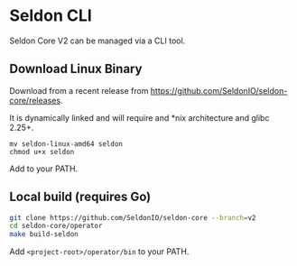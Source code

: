 # Seldon CLI

Seldon Core V2 can be managed via a CLI tool.

## Download Linux Binary

Download from a recent release from https://github.com/SeldonIO/seldon-core/releases.

It is dynamically linked and will require and *nix architecture and glibc 2.25+.

```
mv seldon-linux-amd64 seldon
chmod u+x seldon
```

Add to your PATH.

## Local build (requires Go)

```bash
git clone https://github.com/SeldonIO/seldon-core --branch=v2
cd seldon-core/operator
make build-seldon
```

Add `<project-root>/operator/bin` to your PATH.




